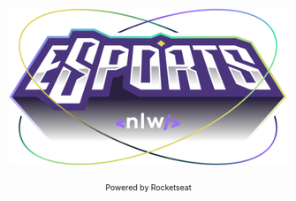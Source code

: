 <p align="center">
  <img src="https://raw.githubusercontent.com/gosttavo/nlw/b65d61a60d69d7b7d5089cdd7469c78d3505982e/web/src/assets/logo-nlw-esports.svg">
</p>

##

<p align="center">
  Powered by Rocketseat
</p>

